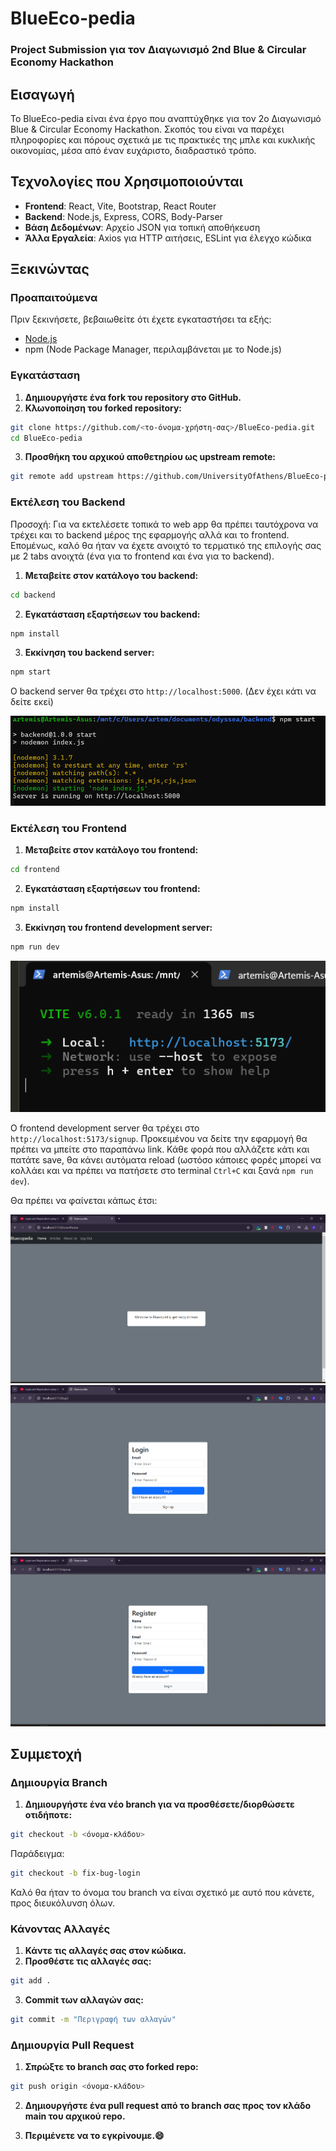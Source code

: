 # BlueEco-pedia

### Project Submission για τον Διαγωνισμό 2nd Blue & Circular Economy Hackathon

## Εισαγωγή
Το BlueEco-pedia είναι ένα έργο που αναπτύχθηκε για τον 2ο Διαγωνισμό Blue & Circular Economy Hackathon. Σκοπός του είναι να παρέχει πληροφορίες και πόρους σχετικά με τις πρακτικές της μπλε και κυκλικής οικονομίας, μέσα από έναν ευχάριστο, διαδραστικό τρόπο.

## Τεχνολογίες που Χρησιμοποιούνται
- **Frontend**: React, Vite, Bootstrap, React Router
- **Backend**: Node.js, Express, CORS, Body-Parser
- **Βάση Δεδομένων**: Αρχείο JSON για τοπική αποθήκευση
- **Άλλα Εργαλεία**: Axios για HTTP αιτήσεις, ESLint για έλεγχο κώδικα

## Ξεκινώντας

### Προαπαιτούμενα
Πριν ξεκινήσετε, βεβαιωθείτε ότι έχετε εγκαταστήσει τα εξής:
- [Node.js](https://nodejs.org/)
- npm (Node Package Manager, περιλαμβάνεται με το Node.js)

### Εγκατάσταση
1. **Δημιουργήστε ένα fork του repository στο GitHub.**
2. **Κλωνοποίηση του forked repository:**
```bash
git clone https://github.com/<το-όνομα-χρήστη-σας>/BlueEco-pedia.git
cd BlueEco-pedia
```

3. **Προσθήκη του αρχικού αποθετηρίου ως upstream remote:**
```bash
git remote add upstream https://github.com/UniversityOfAthens/BlueEco-pedia.git
```

### Εκτέλεση του Backend
Προσοχή: Για να εκτελέσετε τοπικά το web app θα πρέπει ταυτόχρονα να τρέχει και το backend μέρος της εφαρμογής αλλά και το frontend. Επομένως, καλό θα ήταν να έχετε ανοιχτό το τερματικό της επιλογής σας με 2 tabs ανοιχτά (ένα για το frontend και ένα για το backend).

1. **Μεταβείτε στον κατάλογο του backend:**
```bash
cd backend
```

2. **Εγκατάσταση εξαρτήσεων του backend:**
```bash
npm install
```

3. **Εκκίνηση του backend server:**
```bash
npm start
```

Ο backend server θα τρέχει στο `http://localhost:5000`. (Δεν έχει κάτι να δείτε εκεί)

<center>

![Backend screenshot](screenshots/back.png)

</center>

### Εκτέλεση του Frontend

1. **Μεταβείτε στον κατάλογο του frontend:**
```bash
cd frontend
```

2. **Εγκατάσταση εξαρτήσεων του frontend:**
```bash
npm install
```

3. **Εκκίνηση του frontend development server:**
```bash
npm run dev
```

<center>

![Frontend screenshot](screenshots/front.png)

</center>

Ο frontend development server θα τρέχει στο `http://localhost:5173/signup`.
Προκειμένου να δείτε την εφαρμογή θα πρέπει να μπείτε στο παραπάνω link. Κάθε φορά που αλλάζετε κάτι και πατάτε save, θα κάνει αυτόματα reload (ωστόσο κάποιες φορές μπορεί να κολλάει και να πρέπει να πατήσετε στο terminal `Ctrl+C` και ξανά `npm run dev`).

Θα πρέπει να φαίνεται κάπως έτσι:

![Screenshot 1](screenshots/ss1.png)
![Screenshot 2](screenshots/ss2.png)
![Screenshot 3](screenshots/ss3.png)

## Συμμετοχή

### Δημιουργία Branch
1. **Δημιουργήστε ένα νέο branch για να προσθέσετε/διορθώσετε οτιδήποτε:**
```bash
git checkout -b <όνομα-κλάδου>
```
Παράδειγμα:
```bash
git checkout -b fix-bug-login
```
Καλό θα ήταν το όνομα του branch να είναι σχετικό με αυτό που κάνετε, προς διευκόλυνση όλων. 

### Κάνοντας Αλλαγές
1. **Κάντε τις αλλαγές σας στον κώδικα.**
2. **Προσθέστε τις αλλαγές σας:**
```bash
git add .
```

3. **Commit των αλλαγών σας:**
```bash
git commit -m "Περιγραφή των αλλαγών"
```

### Δημιουργία Pull Request
1. **Σπρώξτε το branch σας στο forked repo:**
```bash
git push origin <όνομα-κλάδου>
```

2. **Δημιουργήστε ένα pull request από το branch σας προς τον κλάδο main του αρχικού repo.**

3. **Περιμένετε να το εγκρίνουμε.😄**